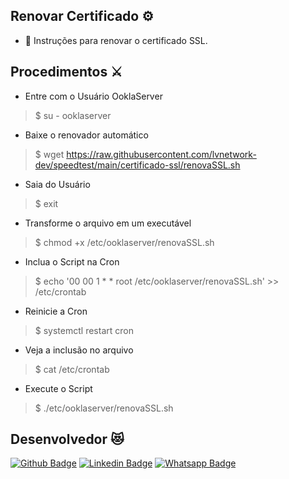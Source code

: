 ## Renovar Certificado :gear:
* :star_struck: Instruções para renovar o certificado SSL.
 
## Procedimentos :crossed_swords:
* Entre com o Usuário OoklaServer
>    $ su - ooklaserver

* Baixe o renovador automático
>    $ wget https://raw.githubusercontent.com/lvnetwork-dev/speedtest/main/certificado-ssl/renovaSSL.sh

* Saia do Usuário
>    $ exit

* Transforme o arquivo em um executável
>    $ chmod +x /etc/ooklaserver/renovaSSL.sh

* Inclua o Script na Cron
>    $ echo '00 00   1 * *   root    /etc/ooklaserver/renovaSSL.sh' >> /etc/crontab

* Reinicie a Cron
>    $ systemctl restart cron

* Veja a inclusão no arquivo
>    $ cat /etc/crontab

* Execute o Script
>    $ ./etc/ooklaserver/renovaSSL.sh


## Desenvolvedor :heart_eyes_cat:
[![Github Badge](https://img.shields.io/badge/-Github-000?style=flat-square&logo=Github&logoColor=white&link=https://github.com/nilsonpessim)](https://github.com/nilsonpessim)
[![Linkedin Badge](https://img.shields.io/badge/-LinkedIn-blue?style=flat-square&logo=Linkedin&logoColor=white&link=https://br.linkedin.com/in/nilsonpessim)](https://br.linkedin.com/in/nilsonpessim)
[![Whatsapp Badge](https://img.shields.io/badge/-Whatsapp-4CA143?style=flat-square&labelColor=4CA143&logo=whatsapp&logoColor=white&link=https://api.whatsapp.com/send?phone=5537999351046)](https://api.whatsapp.com/send?phone=5537999351046)